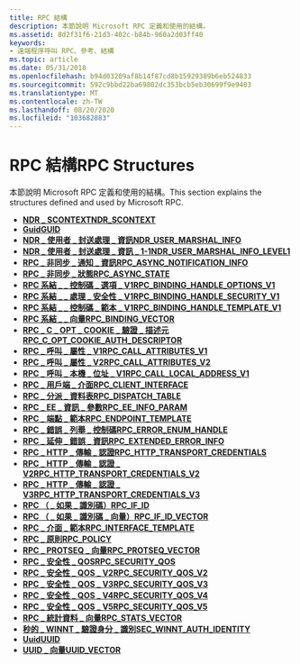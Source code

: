 ```yaml
---
title: RPC 結構
description: 本節說明 Microsoft RPC 定義和使用的結構。
ms.assetid: 8d2f31f6-21d3-402c-b84b-960a2d03ff40
keywords:
- 遠端程序呼叫 RPC、參考、結構
ms.topic: article
ms.date: 05/31/2018
ms.openlocfilehash: b94d03209af8b14f87cd8b15929389b6eb524833
ms.sourcegitcommit: 592c9bbd22ba69802dc353bcb5eb30699f9e9403
ms.translationtype: MT
ms.contentlocale: zh-TW
ms.lasthandoff: 08/20/2020
ms.locfileid: "103682883"
---
```

# <a name="rpc-structures"></a><span data-ttu-id="231c1-104">RPC 結構</span><span class="sxs-lookup"><span data-stu-id="231c1-104">RPC Structures</span></span>

<span data-ttu-id="231c1-105">本節說明 Microsoft RPC 定義和使用的結構。</span><span class="sxs-lookup"><span data-stu-id="231c1-105">This section explains the structures defined and used by Microsoft RPC.</span></span>

-   <span data-ttu-id="231c1-106">[**NDR \_ SCONTEXT**](/previous-versions/aa374336(v=vs.80))</span><span class="sxs-lookup"><span data-stu-id="231c1-106">[**NDR\_SCONTEXT**](/previous-versions/aa374336(v=vs.80))</span></span>
-   [<span data-ttu-id="231c1-107">**Guid**</span><span class="sxs-lookup"><span data-stu-id="231c1-107">**GUID**</span></span>](/windows/win32/api/guiddef/ns-guiddef-guid)
-   [<span data-ttu-id="231c1-108">**NDR \_ 使用者 \_ 封送處理 \_ 資訊**</span><span class="sxs-lookup"><span data-stu-id="231c1-108">**NDR\_USER\_MARSHAL\_INFO**</span></span>](/windows/win32/api/Rpcndr/ns-rpcndr-ndr_user_marshal_info)
-   [<span data-ttu-id="231c1-109">**NDR \_ 使用者 \_ 封送處理 \_ 資訊 \_ 1-1**</span><span class="sxs-lookup"><span data-stu-id="231c1-109">**NDR\_USER\_MARSHAL\_INFO\_LEVEL1**</span></span>](/windows/win32/api/Rpcndr/ns-rpcndr-ndr_user_marshal_info_level1)
-   [<span data-ttu-id="231c1-110">**RPC \_ 非同步 \_ 通知 \_ 資訊**</span><span class="sxs-lookup"><span data-stu-id="231c1-110">**RPC\_ASYNC\_NOTIFICATION\_INFO**</span></span>](/windows/win32/api/Rpcasync/ns-rpcasync-rpc_async_notification_info)
-   [<span data-ttu-id="231c1-111">**RPC \_ 非同步 \_ 狀態**</span><span class="sxs-lookup"><span data-stu-id="231c1-111">**RPC\_ASYNC\_STATE**</span></span>](/windows/win32/api/Rpcasync/ns-rpcasync-rpc_async_state)
-   [<span data-ttu-id="231c1-112">**RPC 系結 \_ \_ 控制碼 \_ 選項 \_ V1**</span><span class="sxs-lookup"><span data-stu-id="231c1-112">**RPC\_BINDING\_HANDLE\_OPTIONS\_V1**</span></span>](/windows/win32/api/Rpcdce/ns-rpcdce-rpc_binding_handle_options_v1)
-   [<span data-ttu-id="231c1-113">**RPC 系結 \_ \_ 處理 \_ 安全性 \_ V1**</span><span class="sxs-lookup"><span data-stu-id="231c1-113">**RPC\_BINDING\_HANDLE\_SECURITY\_V1**</span></span>](/windows/win32/api/Rpcdce/ns-rpcdce-rpc_binding_handle_security_v1_a)
-   [<span data-ttu-id="231c1-114">**RPC 系結 \_ \_ 控制碼 \_ 範本 \_ V1**</span><span class="sxs-lookup"><span data-stu-id="231c1-114">**RPC\_BINDING\_HANDLE\_TEMPLATE\_V1**</span></span>](/windows/win32/api/Rpcdce/ns-rpcdce-rpc_binding_handle_template_v1_a)
-   [<span data-ttu-id="231c1-115">**RPC 系結 \_ \_ 向量**</span><span class="sxs-lookup"><span data-stu-id="231c1-115">**RPC\_BINDING\_VECTOR**</span></span>](/windows/win32/api/Rpcdce/ns-rpcdce-rpc_binding_vector)
-   [<span data-ttu-id="231c1-116">**RPC \_ C \_ OPT \_ COOKIE \_ 驗證 \_ 描述元**</span><span class="sxs-lookup"><span data-stu-id="231c1-116">**RPC\_C\_OPT\_COOKIE\_AUTH\_DESCRIPTOR**</span></span>](/windows/win32/api/Rpcdcep/ns-rpcdcep-rpc_c_opt_cookie_auth_descriptor)
-   [<span data-ttu-id="231c1-117">**RPC \_ 呼叫 \_ 屬性 \_ V1**</span><span class="sxs-lookup"><span data-stu-id="231c1-117">**RPC\_CALL\_ATTRIBUTES\_V1**</span></span>](/windows/win32/api/rpcasync/ns-rpcasync-rpc_call_attributes_v1_a)
-   [<span data-ttu-id="231c1-118">**RPC \_ 呼叫 \_ 屬性 \_ V2**</span><span class="sxs-lookup"><span data-stu-id="231c1-118">**RPC\_CALL\_ATTRIBUTES\_V2**</span></span>](/windows/win32/api/rpcasync/ns-rpcasync-rpc_call_attributes_v2_a)
-   [<span data-ttu-id="231c1-119">**RPC \_ 呼叫 \_ 本機 \_ 位址 \_ V1**</span><span class="sxs-lookup"><span data-stu-id="231c1-119">**RPC\_CALL\_LOCAL\_ADDRESS\_V1**</span></span>](/windows/win32/api/Rpcasync/ns-rpcasync-rpc_call_local_address_v1)
-   [<span data-ttu-id="231c1-120">**RPC \_ 用戶端 \_ 介面**</span><span class="sxs-lookup"><span data-stu-id="231c1-120">**RPC\_CLIENT\_INTERFACE**</span></span>](/windows/win32/api/RpcdceP/ns-rpcdcep-rpc_client_interface)
-   [<span data-ttu-id="231c1-121">**RPC \_ 分派 \_ 資料表**</span><span class="sxs-lookup"><span data-stu-id="231c1-121">**RPC\_DISPATCH\_TABLE**</span></span>](/windows/win32/api/RpcdceP/ns-rpcdcep-rpc_dispatch_table)
-   [<span data-ttu-id="231c1-122">**RPC \_ EE \_ 資訊 \_ 參數**</span><span class="sxs-lookup"><span data-stu-id="231c1-122">**RPC\_EE\_INFO\_PARAM**</span></span>](/windows/win32/api/rpcasync/ns-rpcasync-rpc_ee_info_param)
-   [<span data-ttu-id="231c1-123">**RPC \_ 端點 \_ 範本**</span><span class="sxs-lookup"><span data-stu-id="231c1-123">**RPC\_ENDPOINT\_TEMPLATE**</span></span>](/windows/win32/api/Rpcdce/ns-rpcdce-rpc_endpoint_template)
-   [<span data-ttu-id="231c1-124">**RPC \_ 錯誤 \_ 列舉 \_ 控制碼**</span><span class="sxs-lookup"><span data-stu-id="231c1-124">**RPC\_ERROR\_ENUM\_HANDLE**</span></span>](/windows/win32/api/rpcasync/ns-rpcasync-rpc_error_enum_handle)
-   [<span data-ttu-id="231c1-125">**RPC \_ 延伸 \_ 錯誤 \_ 資訊**</span><span class="sxs-lookup"><span data-stu-id="231c1-125">**RPC\_EXTENDED\_ERROR\_INFO**</span></span>](/windows/win32/api/rpcasync/ns-rpcasync-rpc_extended_error_info)
-   [<span data-ttu-id="231c1-126">**RPC \_ HTTP \_ 傳輸 \_ 認證**</span><span class="sxs-lookup"><span data-stu-id="231c1-126">**RPC\_HTTP\_TRANSPORT\_CREDENTIALS**</span></span>](/windows/win32/api/Rpcdce/ns-rpcdce-rpc_http_transport_credentials_a)
-   [<span data-ttu-id="231c1-127">**RPC \_ HTTP \_ 傳輸 \_ 認證 \_ V2**</span><span class="sxs-lookup"><span data-stu-id="231c1-127">**RPC\_HTTP\_TRANSPORT\_CREDENTIALS\_V2**</span></span>](/windows/win32/api/Rpcdce/ns-rpcdce-rpc_http_transport_credentials_v2_a)
-   [<span data-ttu-id="231c1-128">**RPC \_ HTTP \_ 傳輸 \_ 認證 \_ V3**</span><span class="sxs-lookup"><span data-stu-id="231c1-128">**RPC\_HTTP\_TRANSPORT\_CREDENTIALS\_V3**</span></span>](/windows/win32/api/Rpcdce/ns-rpcdce-rpc_http_transport_credentials_v3_a)
-   [<span data-ttu-id="231c1-129">**RPC （ \_ 如果 \_ 識別碼）**</span><span class="sxs-lookup"><span data-stu-id="231c1-129">**RPC\_IF\_ID**</span></span>](/windows/win32/api/Rpcdce/ns-rpcdce-rpc_if_id)
-   [<span data-ttu-id="231c1-130">**RPC （ \_ 如果 \_ 識別碼 \_ 向量）**</span><span class="sxs-lookup"><span data-stu-id="231c1-130">**RPC\_IF\_ID\_VECTOR**</span></span>](/windows/win32/api/Rpcdce/ns-rpcdce-rpc_if_id_vector)
-   [<span data-ttu-id="231c1-131">**RPC \_ 介面 \_ 範本**</span><span class="sxs-lookup"><span data-stu-id="231c1-131">**RPC\_INTERFACE\_TEMPLATE**</span></span>](/windows/win32/api/Rpcdce/ns-rpcdce-rpc_interface_template)
-   [<span data-ttu-id="231c1-132">**RPC \_ 原則**</span><span class="sxs-lookup"><span data-stu-id="231c1-132">**RPC\_POLICY**</span></span>](/windows/win32/api/Rpcdce/ns-rpcdce-rpc_policy)
-   [<span data-ttu-id="231c1-133">**RPC \_ PROTSEQ \_ 向量**</span><span class="sxs-lookup"><span data-stu-id="231c1-133">**RPC\_PROTSEQ\_VECTOR**</span></span>](/windows/win32/api/Rpcdce/ns-rpcdce-rpc_protseq_vector)
-   [<span data-ttu-id="231c1-134">**RPC \_ 安全性 \_ QOS**</span><span class="sxs-lookup"><span data-stu-id="231c1-134">**RPC\_SECURITY\_QOS**</span></span>](/windows/win32/api/Rpcdce/ns-rpcdce-rpc_security_qos)
-   [<span data-ttu-id="231c1-135">**RPC \_ 安全性 \_ QOS \_ V2**</span><span class="sxs-lookup"><span data-stu-id="231c1-135">**RPC\_SECURITY\_QOS\_V2**</span></span>](/windows/win32/api/Rpcdce/ns-rpcdce-rpc_security_qos_v2_a)
-   [<span data-ttu-id="231c1-136">**RPC \_ 安全性 \_ QOS \_ V3**</span><span class="sxs-lookup"><span data-stu-id="231c1-136">**RPC\_SECURITY\_QOS\_V3**</span></span>](/windows/win32/api/Rpcdce/ns-rpcdce-rpc_security_qos_v3_a)
-   [<span data-ttu-id="231c1-137">**RPC \_ 安全性 \_ QOS \_ V4**</span><span class="sxs-lookup"><span data-stu-id="231c1-137">**RPC\_SECURITY\_QOS\_V4**</span></span>](/windows/win32/api/Rpcdce/ns-rpcdce-rpc_security_qos_v4_a)
-   [<span data-ttu-id="231c1-138">**RPC \_ 安全性 \_ QOS \_ V5**</span><span class="sxs-lookup"><span data-stu-id="231c1-138">**RPC\_SECURITY\_QOS\_V5**</span></span>](/windows/win32/api/Rpcdce/ns-rpcdce-rpc_security_qos_v5_a)
-   [<span data-ttu-id="231c1-139">**RPC \_ 統計資料 \_ 向量**</span><span class="sxs-lookup"><span data-stu-id="231c1-139">**RPC\_STATS\_VECTOR**</span></span>](/windows/win32/api/Rpcdce/ns-rpcdce-rpc_stats_vector)
-   [<span data-ttu-id="231c1-140">**秒的 \_ WINNT \_ 驗證身分 \_ 識別**</span><span class="sxs-lookup"><span data-stu-id="231c1-140">**SEC\_WINNT\_AUTH\_IDENTITY**</span></span>](/windows/win32/api/Rpcdce/ns-rpcdce-sec_winnt_auth_identity_a)
-   [<span data-ttu-id="231c1-141">**Uuid**</span><span class="sxs-lookup"><span data-stu-id="231c1-141">**UUID**</span></span>](./rpcdce/ns-rpcdce-uuid.md)
-   [<span data-ttu-id="231c1-142">**UUID \_ 向量**</span><span class="sxs-lookup"><span data-stu-id="231c1-142">**UUID\_VECTOR**</span></span>](/windows/win32/api/rpcdce/ns-rpcdce-uuid_vector)

 

 